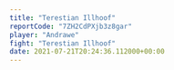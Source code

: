 ```yaml
---
title: "Terestian Illhoof"
reportCode: "7ZH2CdPXjb3z8gar"
player: "Andrawe"
fight: "Terestian Illhoof"
date: 2021-07-21T20:24:36.112000+00:00
---
```

